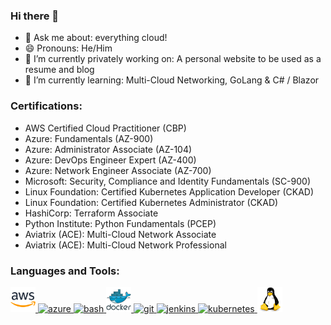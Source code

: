### Hi there 👋

- 💬 Ask me about: everything cloud!
- 😄 Pronouns: He/Him
- 🔭 I’m currently privately working on: A personal website to be used as a resume and blog
- 🌱 I’m currently learning: Multi-Cloud Networking, GoLang & C# / Blazor

<h3 align="left">Certifications:</h3>

 - AWS Certified Cloud Practitioner (CBP)
 - Azure: Fundamentals (AZ-900)
 - Azure: Administrator Associate (AZ-104)
 - Azure: DevOps Engineer Expert (AZ-400)
 - Azure: Network Engineer Associate (AZ-700)
 - Microsoft: Security, Compliance and Identity Fundamentals (SC-900)
 - Linux Foundation: Certified Kubernetes Application Developer (CKAD)
 - Linux Foundation: Certified Kubernetes Administrator (CKAD)
 - HashiCorp: Terraform Associate
 - Python Institute: Python Fundamentals (PCEP)
 - Aviatrix (ACE): Multi-Cloud Network Associate
 - Aviatrix (ACE): Multi-Cloud Network Professional


<h3 align="left">Languages and Tools:</h3>
<p align="left"> <a href="https://aws.amazon.com" target="_blank" rel="noreferrer"> <img src="https://raw.githubusercontent.com/devicons/devicon/master/icons/amazonwebservices/amazonwebservices-original-wordmark.svg" alt="aws" width="40" height="40"/> </a> <a href="https://azure.microsoft.com/en-in/" target="_blank" rel="noreferrer"> <img src="https://www.vectorlogo.zone/logos/microsoft_azure/microsoft_azure-icon.svg" alt="azure" width="40" height="40"/> </a> <a href="https://www.gnu.org/software/bash/" target="_blank" rel="noreferrer"> <img src="https://www.vectorlogo.zone/logos/gnu_bash/gnu_bash-icon.svg" alt="bash" width="40" height="40"/> </a> <a href="https://www.docker.com/" target="_blank" rel="noreferrer"> <img src="https://raw.githubusercontent.com/devicons/devicon/master/icons/docker/docker-original-wordmark.svg" alt="docker" width="40" height="40"/> </a> <a href="https://git-scm.com/" target="_blank" rel="noreferrer"> <img src="https://www.vectorlogo.zone/logos/git-scm/git-scm-icon.svg" alt="git" width="40" height="40"/> </a> <a href="https://www.jenkins.io" target="_blank" rel="noreferrer"> <img src="https://www.vectorlogo.zone/logos/jenkins/jenkins-icon.svg" alt="jenkins" width="40" height="40"/> </a> <a href="https://kubernetes.io" target="_blank" rel="noreferrer"> <img src="https://www.vectorlogo.zone/logos/kubernetes/kubernetes-icon.svg" alt="kubernetes" width="40" height="40"/> </a> <a href="https://www.linux.org/" target="_blank" rel="noreferrer"> <img src="https://raw.githubusercontent.com/devicons/devicon/master/icons/linux/linux-original.svg" alt="linux" width="40" height="40"/> </a> </p>
